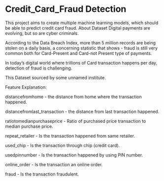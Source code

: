 # Credit_Card_Fraud Detection
This project aims to create multiple machine learning models, which should be able to predict credit card fraud.
About Dataset
Digital payments are evolving, but so are cyber criminals.

According to the Data Breach Index, more than 5 million records are being stolen on a daily basis, a concerning statistic that shows - fraud is still very common both for Card-Present and Card-not Present type of payments.

In today’s digital world where trillions of Card transaction happens per day, detection of fraud is challenging.

This Dataset sourced by some unnamed institute.

Feature Explanation:

distancefromhome - the distance from home where the transaction happened.

distancefromlast_transaction - the distance from last transaction happened.

ratiotomedianpurchaseprice - Ratio of purchased price transaction to median purchase price.

repeat_retailer - Is the transaction happened from same retailer.

used_chip - Is the transaction through chip (credit card).

usedpinnumber - Is the transaction happened by using PIN number.

online_order - Is the transaction an online order.

fraud - Is the transaction fraudulent.
